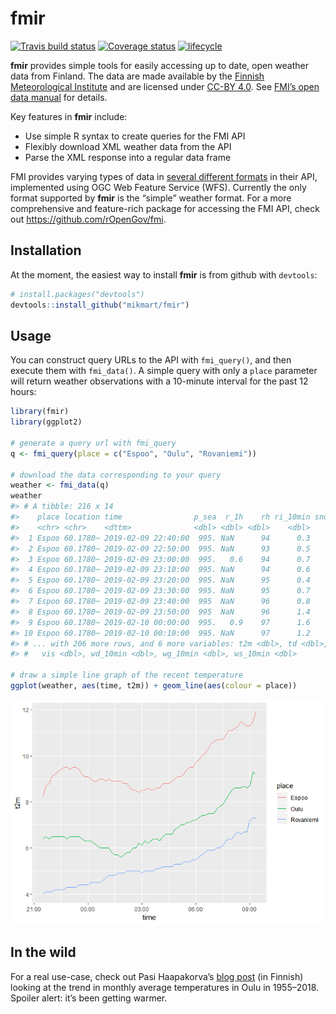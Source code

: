
<!-- README.md is generated from README.Rmd. Please edit that file -->

# fmir

[![Travis build
status](https://travis-ci.com/mikmart/fmir.svg?branch=master)](https://travis-ci.com/mikmart/fmir)
[![Coverage
status](https://codecov.io/gh/mikmart/fmir/branch/master/graph/badge.svg)](https://codecov.io/github/mikmart/fmir?branch=master)
[![lifecycle](https://img.shields.io/badge/lifecycle-experimental-orange.svg)](https://www.tidyverse.org/lifecycle/#experimental)

**fmir** provides simple tools for easily accessing up to date, open
weather data from Finland. The data are made available by the [Finnish
Meteorological Institute](https://en.ilmatieteenlaitos.fi) and are
licensed under
[CC-BY 4.0](https://creativecommons.org/licenses/by/4.0/). See [FMI’s
open data manual](https://en.ilmatieteenlaitos.fi/open-data) for
details.

Key features in **fmir** include:

  - Use simple R syntax to create queries for the FMI API
  - Flexibly download XML weather data from the API
  - Parse the XML response into a regular data frame

FMI provides varying types of data in [several different
formats](https://en.ilmatieteenlaitos.fi/open-data-manual-fmi-wfs-services)
in their API, implemented using OGC Web Feature Service (WFS). Currently
the only format supported by **fmir** is the “simple” weather format.
For a more comprehensive and feature-rich package for accessing the FMI
API, check out <https://github.com/rOpenGov/fmi>.

## Installation

At the moment, the easiest way to install **fmir** is from github with
`devtools`:

``` r
# install.packages("devtools")
devtools::install_github("mikmart/fmir")
```

## Usage

You can construct query URLs to the API with `fmi_query()`, and then
execute them with `fmi_data()`. A simple query with only a `place`
parameter will return weather observations with a 10-minute interval for
the past 12 hours:

``` r
library(fmir)
library(ggplot2)

# generate a query url with fmi_query
q <- fmi_query(place = c("Espoo", "Oulu", "Rovaniemi"))

# download the data corresponding to your query
weather <- fmi_data(q)
weather
#> # A tibble: 216 x 14
#>    place location time                p_sea  r_1h    rh ri_10min snow_aws
#>    <chr> <chr>    <dttm>              <dbl> <dbl> <dbl>    <dbl>    <dbl>
#>  1 Espoo 60.1780~ 2019-02-09 22:40:00  995. NaN      94      0.3       39
#>  2 Espoo 60.1780~ 2019-02-09 22:50:00  995. NaN      93      0.5       39
#>  3 Espoo 60.1780~ 2019-02-09 23:00:00  995.   0.6    94      0.7       39
#>  4 Espoo 60.1780~ 2019-02-09 23:10:00  995. NaN      94      0.6       39
#>  5 Espoo 60.1780~ 2019-02-09 23:20:00  995. NaN      95      0.4       39
#>  6 Espoo 60.1780~ 2019-02-09 23:30:00  995. NaN      95      0.7       39
#>  7 Espoo 60.1780~ 2019-02-09 23:40:00  995  NaN      96      0.8       39
#>  8 Espoo 60.1780~ 2019-02-09 23:50:00  995  NaN      96      1.4       39
#>  9 Espoo 60.1780~ 2019-02-10 00:00:00  995.   0.9    97      1.6       39
#> 10 Espoo 60.1780~ 2019-02-10 00:10:00  995. NaN      97      1.2       39
#> # ... with 206 more rows, and 6 more variables: t2m <dbl>, td <dbl>,
#> #   vis <dbl>, wd_10min <dbl>, wg_10min <dbl>, ws_10min <dbl>

# draw a simple line graph of the recent temperature
ggplot(weather, aes(time, t2m)) + geom_line(aes(colour = place))
```

![](man/figures/README-basic-usage-1.png)<!-- -->

## In the wild

For a real use-case, check out Pasi Haapakorva’s [blog
post](https://haapakorva.fi/2018/09/26/2018-09-26-keskil%C3%A4mp%C3%B6tilan-muutos-kuukausittain-oulussa-1955-2018/)
(in Finnish) looking at the trend in monthly average temperatures in
Oulu in 1955–2018. Spoiler alert: it’s been getting warmer.
